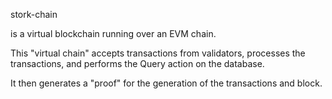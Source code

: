 stork-chain 

is a virtual blockchain running over an EVM chain.

This "virtual chain" accepts transactions from validators, processes the transactions, and performs the Query action on the database.

It then generates a "proof" for the generation of the transactions and block.
